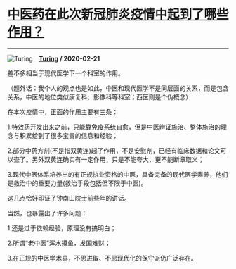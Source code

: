 # [中医药在此次新冠肺炎疫情中起到了哪些作用？](https://www.zhihu.com/answer/1028130753)

--------------------------------------------------------------------

![Turing](https://pic4.zhimg.com/v2-04d37a58fb8c60fe3985d81634e26404.jpg?source=1940ef5c "Turing")&emsp;**[Turing](https://www.zhihu.com/people/turing-73) / 2020-02-21**

差不多相当于现代医学下一个科室的作用。

（题外话：我个人的观点也是如此，中医和现代医学不是同层面的关系，而是包含关系，中医的地位类似康复科、影像科等科室；西医则是个伪概念）

在本次疫情中，正面的作用主要有三条：

1.特效药开发出来之前，只能靠免疫系统自愈，但是中医辨证施治、整体施治的理念与积累给到了很多宝贵的信息和经验；

2.部分中药方剂(不是指双黄连)起了作用，不是安慰剂，已经有临床数据和论文可以查了。另外双黄连确实有一定作用，只是不能夸大，更不能断章取义；

3.现代中医体系培养出的有正规执业资格的中医，具备完备的现代医学素养，他们是救治中的重要力量(救治手段包括但不限于中医)。

这几点恰好印证了钟南山院士前些年的讲话。

当然，也暴露出了许多问题：

1.还是过于依赖经验，原理没有搞明白；

2.所谓“老中医”浑水摸鱼，发国难财；

3.在正规的中医学术界，不思进取、不思现代化的保守派仍广泛存在。


